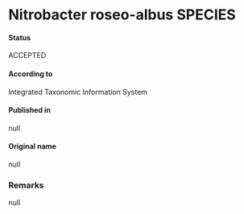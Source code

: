 # Nitrobacter roseo-albus SPECIES

#### Status
ACCEPTED

#### According to
Integrated Taxonomic Information System

#### Published in
null

#### Original name
null

### Remarks
null